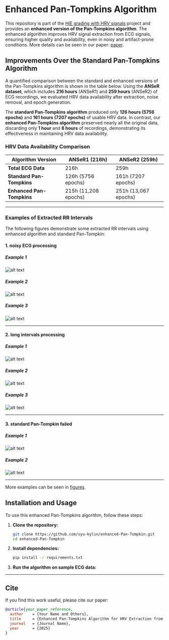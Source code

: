 # Enhanced Pan-Tompkins Algorithm  

This repository is part of the [HIE grading with HRV signals](https://github.com/syu-kylin/HRVConformer) project and provides an **enhanced version of the Pan-Tompkins algorithm**. The enhanced algorithm improves HRV signal extraction from ECG signals, ensuring higher quality and availability, even in noisy and artifact-prone conditions. More details can be seen in our paper: [paper]().

## Improvements Over the Standard Pan-Tompkins Algorithm  

A quantified comparison between the standard and enhanced versions of the Pan-Tompkins algorithm is shown in the table below. Using the **ANSeR dataset**, which includes **216 hours** (ANSeR1) and **259 hours** (ANSeR2) of ECG recordings, we evaluated HRV data availability after extraction, noise removal, and epoch generation.  

The **standard Pan-Tompkins algorithm** produced only **126 hours (5756 epochs)** and **161 hours (7207 epochs)** of usable HRV data. In contrast, our **enhanced Pan-Tompkins algorithm** preserved nearly all the original data, discarding only **1 hour** and **8 hours** of recordings, demonstrating its effectiveness in maintaining HRV data availability. 

### HRV Data Availability Comparison  

| Algorithm Version     | ANSeR1 (216h)        | ANSeR2 (259h)        |
|----------------------|--------------------|--------------------|
| **Total ECG Data**   | 216h               | 259h               |
| **Standard Pan-Tompkins**  | 126h (5756 epochs)   | 161h (7207 epochs)   |
| **Enhanced Pan-Tompkins**  | 215h (11,208 epochs) | 251h (13,067 epochs) |

---

### Examples of Extracted RR Intervals  

The following figures demonstrate some extracted RR intervals using enhanced algorithm and standard Pan-Tompkin:  
#### 1. noisy ECG processing
 ##### Example 1
 ![alt text](<figures/ID032 ANSeR1 36 HR rr interval comparison.svg>)

 ##### Example 2
 ![alt text](<figures/ID576 ANSeR1 06 HR rr interval comparison.svg>)

 ##### Example 3
 ![alt text](<figures/ID004 ANSeR2 36 HR rr interval comparison.svg>)

 ---

#### 2. long intervals processing
 ##### Example 1
 ![alt text](<figures/ID004 ANSeR2 12 HR rr interval comparison.svg>)

 ##### Example 2
 ![alt text](<figures/ID032 ANSeR1 24 HR rr interval comparison.svg>)

 ##### Example 3
 ![alt text](<figures/ID142 ANSeR1 12 HR rr interval comparison.svg>)

---

#### 3. standard Pan-Tompkin failed

 ##### Example 1
 ![alt text](<figures/ID751 ANSeR1 24 HR rr interval comparison.svg>)

 ##### Example 2
 ![alt text](<figures/ID558 ANSeR1 06 HR rr interval comparison.svg>)

---

More examples can be seen in [figures](./figures/).

## Installation and Usage  

To use this enhanced Pan-Tompkins algorithm, follow these steps:  

1. **Clone the repository:**  
   ```bash
   git clone https://github.com/syu-kylin/enhanced-Pan-Tompkin.git
   cd enhanced-Pan-Tompkin
   ```

2. **Install dependencies:**
    ```bash
    pip install -r requirements.txt
    ```

3. **Run the algorithm on sample ECG data:**
   
---

## Cite
If you find this work useful, please cite our paper:

```bibtex
@article{your_paper_reference,
  author    = {Your Name and Others},
  title     = {Enhanced Pan-Tompkins Algorithm for HRV Extraction from Noisy ECG Signals},
  journal   = {Journal Name},
  year      = {2025}
}
```

